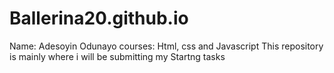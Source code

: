 # Ballerina20.github.io
Name: Adesoyin Odunayo
courses: Html, css and Javascript
This repository is mainly where i will be submitting my Startng tasks
